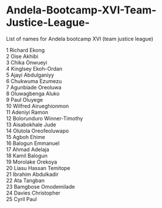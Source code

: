# Andela-Bootcamp-XVI-Team-Justice-League-
List of names for Andela bootcamp XVI (team justice league)

1	Richard Ekong<br>
2   Oise Akhibi<br>
3   Chika Onwueyi<br>
4   Kinglsey Ekoh-Ordan<br>
5   Ajayi Abdulganiyy<br>
6   Chukwuma Ezumezu<br>
7   Agunbiade Oreoluwa<br>
8   Oluwagbenga Aluko<br>
9   Paul Oluyege<br>
10  Wilfred Airueghionmon<br>
11  Adeniyi Ramon<br>
12  Bolorunduro Winner-Timothy<br>
13  Aisabokhale Jude<br>
14  Olutola Oreofeoluwapo<br>
15  Agboh Ehime<br>
16  Balogun Emmanuel<br>
17  Ahmad Adelaja<br>
18  Kamil Balogun<br>
19  Morolake Orekoya<br>
20  Liasu Hassan Temitope<br>
21  Ibrahim Abdulkadir<br>
22  Ata Tangban<br>
23  Bamgbose Omodemilade<br>
24  Davies Christopher<br>
25  Cyril Paul<br>